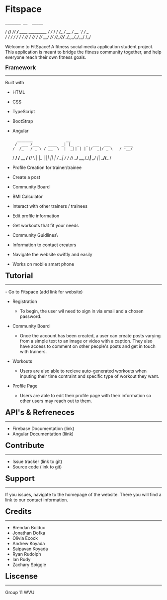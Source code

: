 # Fitspace

    _______ __  _____                     
   / ____(_) /_/ ___/____  ____ _________ 
  / /_  / / __/\__ \/ __ \/ __ `/ ___/ _ \
 / __/ / / /_ ___/ / /_/ / /_/ / /__/  __/
/_/   /_/\__//____/ .___/\__,_/\___/\___/ 
                 /_/                      

Welcome to FitSpace! A fitness social media application student project. 
This application is meant to bridge the fitness community together, and help everyone reach their own fitness goals.


<strong style = "font-size: 18px;">Framework</strong>
<hr>

Built with
- HTML
- CSS
- TypeScript
- BootStrap
- Angular

        _______               __
       /  ___ /___    ____  _| |_  _   _  ___  ___      ____
      /  /_   / _ \ / __  \  |  _|| | | |/  _|/ _ \   / -__/ 
     /  __/  /  __ / /__/  \ | |_ | |_| || | /  __|_ /  /
    /_/      \___/ \__,__/\_\\___| \___/ |_| \___//___ /

- Profile Creation for trainer/trainee 
- Create a post
- Community Board
- BMI Calculator
- Interact with other trainers / trainees
- Edit profile information
- Get workouts that fit your needs
- Community Guidlines\
- Information to contact creators
- Navigate the website swiftly and easily
- Works on mobile smart phone


<strong style = "font-size: 24px;">Tutorial</strong>
<hr>
- Go to Fitspace (add link for website)

- Registration
    - To begin, the user wil need to sign in via email and a chosen password.

- Community Board
    - Once the account has been created, a user can create posts varying from a simple text to an image or video with a caption. They also have access to comment on other people's posts and get in touch with trainers. 

- Workouts
    - Users are also able to recieve auto-generated workouts when inputing their time contraint and specific type of workout they want. 

- Profile Page
    - Users are able to edit their profile page with their information so other users may reach out to them.

<strong style = "font-size: 24px;">API's & Refreneces </strong>
<hr>

- Firebase Documentation (link)
- Angular Documentation (liink)

<strong style = "font-size: 24px;">Contribute
</strong>

<hr>

- Issue tracker (link to git)
- Source code (link to git)

<strong style = "font-size: 24px;">Support</strong>

<hr>

If you issues, navigate to the homepage of the website. There you will find a link to our contact information. 


<strong style = "font-size: 24px;">Credits</strong>

<hr>

- Brendan Bolduc
- Jonathan Dofka
- Olivia Ecock
- Andrew Koyada
- Saipavan Koyada
- Ryan Rudolph
- Ian Rudy
- Zachary Spiggle

<strong style = "font-size: 24px;">Liscense</strong>
<hr>
Group 11 WVU